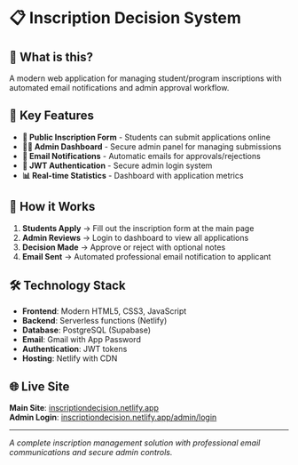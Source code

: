 # 📋 Inscription Decision System

## 🎯 **What is this?**
A modern web application for managing student/program inscriptions with automated email notifications and admin approval workflow.

## 🌟 **Key Features**
- **📝 Public Inscription Form** - Students can submit applications online
- **👨‍💼 Admin Dashboard** - Secure admin panel for managing submissions  
- **📧 Email Notifications** - Automatic emails for approvals/rejections
- **🔐 JWT Authentication** - Secure admin login system
- **📊 Real-time Statistics** - Dashboard with application metrics

## 🚀 **How it Works**
1. **Students Apply** → Fill out the inscription form at the main page
2. **Admin Reviews** → Login to dashboard to view all applications  
3. **Decision Made** → Approve or reject with optional notes
4. **Email Sent** → Automated professional email notification to applicant

## 🛠️ **Technology Stack**
- **Frontend**: Modern HTML5, CSS3, JavaScript
- **Backend**: Serverless functions (Netlify)
- **Database**: PostgreSQL (Supabase)
- **Email**: Gmail with App Password
- **Authentication**: JWT tokens
- **Hosting**: Netlify with CDN

## 🌐 **Live Site**
**Main Site**: [inscriptiondecision.netlify.app](https://inscriptiondecision.netlify.app)  
**Admin Login**: [inscriptiondecision.netlify.app/admin/login](https://inscriptiondecision.netlify.app/admin/login)

---
*A complete inscription management solution with professional email communications and secure admin controls.*
